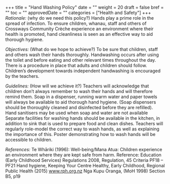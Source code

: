 +++
title = "Hand Washing Policy"
date = ""
weight = 20
draft = false
bref = ""
toc = ""
approvedDate = ""
categories = ["Health and Safety"]
+++
*Rationale:* (why do we need this policy?)
Hands play a prime role in the spread of infection. To ensure children, whanau, staff and others of Crossways Community Crèche experience an environment where their health is promoted, hand cleanliness is seen as an effective way to aid thorough hygiene.

*Objectives:* (What do we hope to achieve?)
To be sure that children, staff and others wash their hands thoroughly.
Handwashing occurs after using the toilet and before eating and other relevant times throughout the day.
There is a procedure in place that adults and children should follow.
Children’s development towards independent handwashing is encouraged by the teachers.

*Guidelines:* (How will we achieve it?)
Teachers will acknowledge that children don’t always remember to wash their hands and will therefore remind them.
Soap in a dispenser, running warm water and paper towels will always be available to aid thorough hand hygiene. (Soap dispensers should be thoroughly cleaned and disinfected before they are refilled). 
Hand sanitisers may be used when soap and water are not available 
Separate facilities for washing hands should be available in the kitchen, in addition to sink that is used to prepare food and clean dishes.
Teachers will regularly role-model the correct way to wash hands, as well as explaining the importance of this.
Poster demonstrating how to wash hands will be accessible to children.

*References:*
Te Whāriki (1996): Well-being/Mana Atua: Children experience an environment where they are kept safe from harm.
Reference: Education (Early Childhood Services) Regulations 2008, Regulation, 45     Criteria PF18 – PF21
Hand hygiene, Keeping Your Centre Healthy, Early Childhood, Regional Public Health (2015) www.rph.org.nz
Nga Kupu Oranga, (MoH 1998) Section B5, p19
